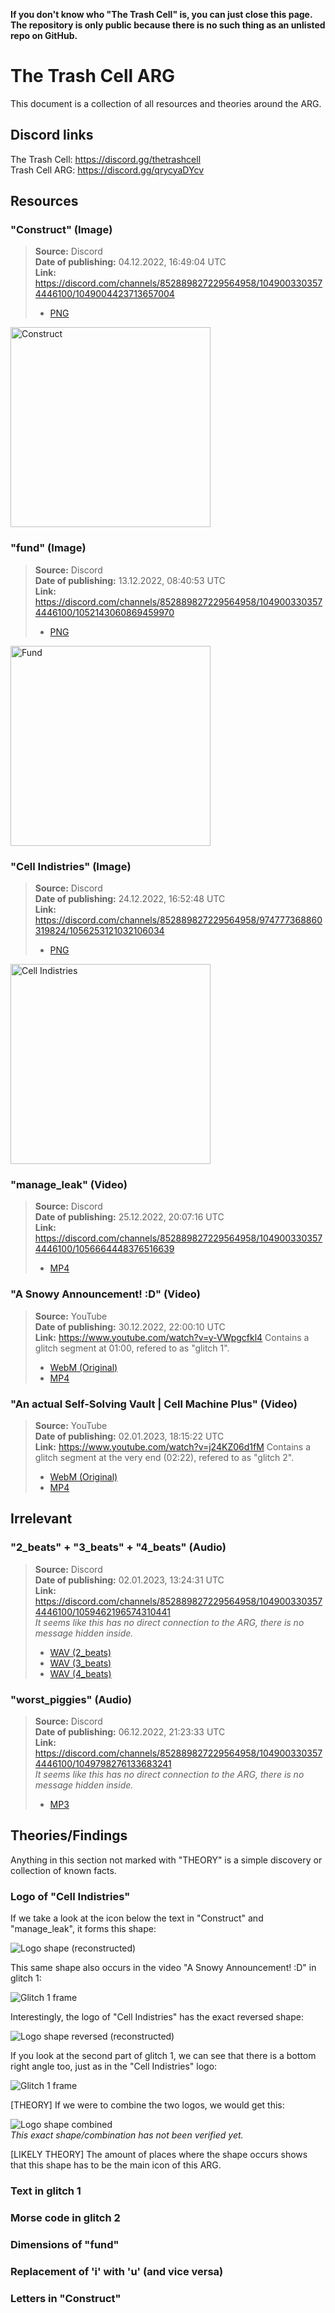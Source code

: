 **If you don't know who "The Trash Cell" is, you can just close this page. The repository is only public because there is no such thing as an unlisted repo on GitHub.**

# The Trash Cell ARG

This document is a collection of all resources and theories around the ARG.

## Discord links

The Trash Cell: https://discord.gg/thetrashcell <br />
Trash Cell ARG: https://discord.gg/qrycyaDYcv

## Resources

### "Construct" (Image)

> **Source:** Discord <br />
> **Date of publishing:** 04.12.2022, 16:49:04 UTC <br />
> **Link:** https://discord.com/channels/852889827229564958/1049003303574446100/1049004423713657004
> - [PNG](./resources/construct.png)

<img src="./resources/construct.png" alt="Construct" width="320" style="max-width: 100%; height: auto;">

### "fund" (Image)

> **Source:** Discord <br />
> **Date of publishing:** 13.12.2022, 08:40:53 UTC <br />
> **Link:** https://discord.com/channels/852889827229564958/1049003303574446100/1052143060869459970
> - [PNG](./resources/fund.png)

<img src="./resources/fund.png" alt="Fund" width="320" style="max-width: 100%; height: auto;">

### "Cell Indistries" (Image)

> **Source:** Discord <br />
> **Date of publishing:** 24.12.2022, 16:52:48 UTC <br />
> **Link:** https://discord.com/channels/852889827229564958/974777368860319824/1056253121032106034
> - [PNG](./resources/image.png)

<img src="./resources/image.png" alt="Cell Indistries" width="320" style="max-width: 100%; height: auto;">

### "manage_leak" (Video)

> **Source:** Discord <br />
> **Date of publishing:** 25.12.2022, 20:07:16 UTC <br />
> **Link:** https://discord.com/channels/852889827229564958/1049003303574446100/1056664448376516639
> - [MP4](./resources/manage_leak.mp4)

### "A Snowy Announcement! :D" (Video)

> **Source:** YouTube <br />
> **Date of publishing:** 30.12.2022, 22:00:10 UTC <br />
> **Link:** https://www.youtube.com/watch?v=y-VWpgcfkl4
> Contains a glitch segment at 01:00, refered to as "glitch 1".
> - [WebM (Original)](./resources/snowy.webm)
> - [MP4](./resources/snowy.mp4)

### "An actual Self-Solving Vault | Cell Machine Plus" (Video)

> **Source:** YouTube <br />
> **Date of publishing:** 02.01.2023, 18:15:22 UTC <br />
> **Link:** https://www.youtube.com/watch?v=j24KZ06d1fM
> Contains a glitch segment at the very end (02:22), refered to as "glitch 2".
> - [WebM (Original)](./resources/vault.webm)
> - [MP4](./resources/vault.mp4)

## Irrelevant

### "2_beats" + "3_beats" + "4_beats" (Audio)

> **Source:** Discord <br />
> **Date of publishing:** 02.01.2023, 13:24:31 UTC <br />
> **Link:** https://discord.com/channels/852889827229564958/1049003303574446100/1059462196574310441 <br />
> *It seems like this has no direct connection to the ARG, there is no message hidden inside.*
> - [WAV (2_beats)](./resources/2_beats.wav)
> - [WAV (3_beats)](./resources/3_beats.wav)
> - [WAV (4_beats)](./resources/4_beats.wav)

### "worst_piggies" (Audio)

> **Source:** Discord <br />
> **Date of publishing:** 06.12.2022, 21:23:33 UTC <br />
> **Link:** https://discord.com/channels/852889827229564958/1049003303574446100/1049798276133683241 <br />
> *It seems like this has no direct connection to the ARG, there is no message hidden inside.*
> - [MP3](./resources/worst_piggies.mp3)

## Theories/Findings

Anything in this section not marked with "THEORY" is a simple discovery or collection of known facts.

### Logo of "Cell Indistries"

If we take a look at the icon below the text in "Construct" and "manage_leak", it forms this shape:

![Logo shape](findings/logo_shape.png) (reconstructed)

This same shape also occurs in the video "A Snowy Announcement! :D" in glitch 1:

![Glitch 1 frame](findings/glitch_1_logo_1.png)

Interestingly, the logo of "Cell Indistries" has the exact reversed shape:

![Logo shape reversed](findings/logo_shape_reversed.png) (reconstructed)

If you look at the second part of glitch 1, we can see that there is a bottom right angle too, just as in the "Cell Indistries" logo:

![Glitch 1 frame](findings/glitch_1_logo_2.png)

[THEORY] If we were to combine the two logos, we would get this:

![Logo shape combined](findings/logo_shape_combined.png) <br />
*This exact shape/combination has not been verified yet.*

[LIKELY THEORY] The amount of places where the shape occurs shows that this shape has to be the main icon of this ARG.

### Text in glitch 1

### Morse code in glitch 2

### Dimensions of "fund"

### Replacement of 'i' with 'u' (and vice versa)

### Letters in "Construct"
